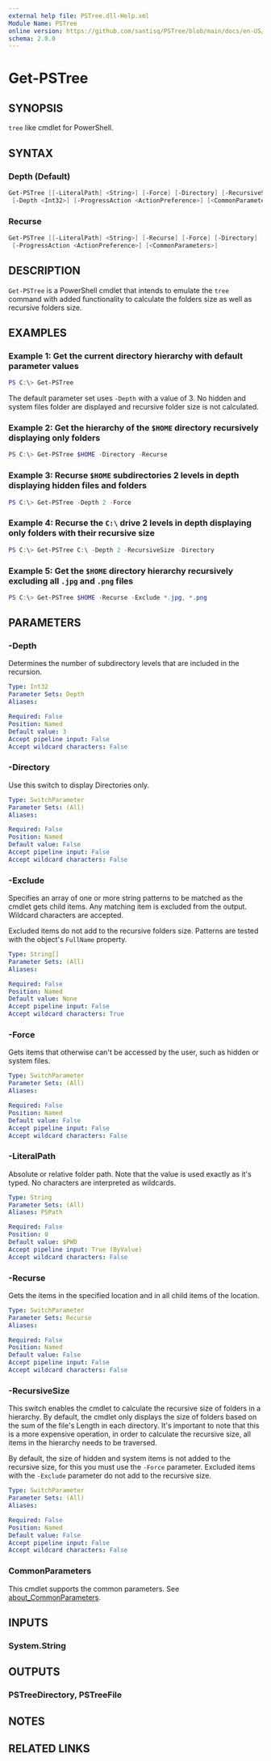 ```yaml
---
external help file: PSTree.dll-Help.xml
Module Name: PSTree
online version: https://github.com/santisq/PSTree/blob/main/docs/en-US/Get-PSTree.md
schema: 2.0.0
---
```


# Get-PSTree

## SYNOPSIS

`tree` like cmdlet for PowerShell.

## SYNTAX

### Depth (Default)

```powershell
Get-PSTree [[-LiteralPath] <String>] [-Force] [-Directory] [-RecursiveSize] [-Exclude <String[]>]
 [-Depth <Int32>] [-ProgressAction <ActionPreference>] [<CommonParameters>]
```

### Recurse

```powershell
Get-PSTree [[-LiteralPath] <String>] [-Recurse] [-Force] [-Directory] [-RecursiveSize] [-Exclude <String[]>]
 [-ProgressAction <ActionPreference>] [<CommonParameters>]
```

## DESCRIPTION

`Get-PSTree` is a PowerShell cmdlet that intends to emulate the `tree` command with added functionality to calculate the folders size as well as recursive folders size.

## EXAMPLES

### Example 1: Get the current directory hierarchy with default parameter values

```powershell
PS C:\> Get-PSTree
```

The default parameter set uses `-Depth` with a value of 3. No hidden and system files folder are displayed and recursive folder size is not calculated.

### Example 2: Get the hierarchy of the `$HOME` directory recursively displaying only folders

```powershell
PS C:\> Get-PSTree $HOME -Directory -Recurse
```

### Example 3: Recurse `$HOME` subdirectories 2 levels in depth displaying hidden files and folders

```powershell
PS C:\> Get-PSTree -Depth 2 -Force
```

### Example 4: Recurse the `C:\` drive 2 levels in depth displaying only folders with their recursive size

```powershell
PS C:\> Get-PSTree C:\ -Depth 2 -RecursiveSize -Directory
```

### Example 5: Get the `$HOME` directory hierarchy recursively excluding all `.jpg` and `.png` files

```powershell
PS C:\> Get-PSTree $HOME -Recurse -Exclude *.jpg, *.png
```

## PARAMETERS

### -Depth

Determines the number of subdirectory levels that are included in the recursion.

```yaml
Type: Int32
Parameter Sets: Depth
Aliases:

Required: False
Position: Named
Default value: 3
Accept pipeline input: False
Accept wildcard characters: False
```

### -Directory

Use this switch to display Directories only.

```yaml
Type: SwitchParameter
Parameter Sets: (All)
Aliases:

Required: False
Position: Named
Default value: False
Accept pipeline input: False
Accept wildcard characters: False
```

### -Exclude

Specifies an array of one or more string patterns to be matched as the cmdlet gets child items. Any matching item is excluded from the output. Wildcard characters are accepted.

Excluded items do not add to the recursive folders size.
Patterns are tested with the object's `FullName` property.

```yaml
Type: String[]
Parameter Sets: (All)
Aliases:

Required: False
Position: Named
Default value: None
Accept pipeline input: False
Accept wildcard characters: True
```

### -Force

Gets items that otherwise can't be accessed by the user, such as hidden or system files.

```yaml
Type: SwitchParameter
Parameter Sets: (All)
Aliases:

Required: False
Position: Named
Default value: False
Accept pipeline input: False
Accept wildcard characters: False
```

### -LiteralPath

Absolute or relative folder path.
Note that the value is used exactly as it's typed.
No characters are interpreted as wildcards.

```yaml
Type: String
Parameter Sets: (All)
Aliases: PSPath

Required: False
Position: 0
Default value: $PWD
Accept pipeline input: True (ByValue)
Accept wildcard characters: False
```

### -Recurse

Gets the items in the specified location and in all child items of the location.

```yaml
Type: SwitchParameter
Parameter Sets: Recurse
Aliases:

Required: False
Position: Named
Default value: False
Accept pipeline input: False
Accept wildcard characters: False
```

### -RecursiveSize

This switch enables the cmdlet to calculate the recursive size of folders in a hierarchy.
By default, the cmdlet only displays the size of folders based on the sum of the file's Length in each directory.
It's important to note that this is a more expensive operation, in order to calculate the recursive size, all items in the hierarchy needs to be traversed.

By default, the size of hidden and system items is not added to the recursive size, for this you must use the `-Force` parameter. Excluded items with the `-Exclude` parameter do not add to the recursive size.

```yaml
Type: SwitchParameter
Parameter Sets: (All)
Aliases:

Required: False
Position: Named
Default value: False
Accept pipeline input: False
Accept wildcard characters: False
```

### CommonParameters

This cmdlet supports the common parameters. See [about_CommonParameters](http://go.microsoft.com/fwlink/?LinkID=113216).

## INPUTS

### System.String

## OUTPUTS

### PSTreeDirectory, PSTreeFile

## NOTES

## RELATED LINKS
